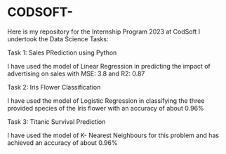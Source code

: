 # CODSOFT-
Here is my repository for the Internship Program 2023 at CodSoft
I undertook the Data Science Tasks:

Task 1: Sales PRediction using Python

  I have used the model of Linear Regression in predicting the impact of advertising on sales  with MSE: 3.8 and R2: 0.87

Task 2: Iris Flower Classification

  I have used the model of Logistic Regression in classifying the three provided species of the Iris flower with an accuracy of about 0.96%
  
Task 3: Titanic Survival Prediction 

  I have used the model of K- Nearest Neighbours for this problem and has achieved  an accuracy of about 0.96%

